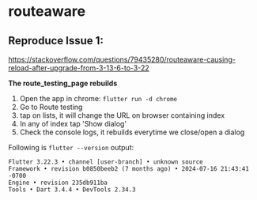 # routeaware

## Reproduce Issue 1:
https://stackoverflow.com/questions/79435280/routeaware-causing-reload-after-upgrade-from-3-13-6-to-3-22

**The route_testing_page rebuilds**
1. Open the app in chrome: `flutter run -d chrome`
2. Go to Route testing
3. tap on lists, it will change the URL on browser containing index
4. In any of index tap 'Show dialog'
5. Check the console logs, it rebuilds everytime we close/open a dialog

Following is `flutter --version` output:
```
Flutter 3.22.3 • channel [user-branch] • unknown source
Framework • revision b0850beeb2 (7 months ago) • 2024-07-16 21:43:41 -0700
Engine • revision 235db911ba
Tools • Dart 3.4.4 • DevTools 2.34.3
```
